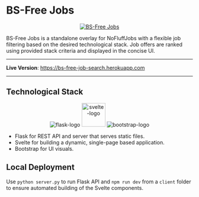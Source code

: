 # BS-Free Jobs

<p align="center">
  <a href="https://bs-free-job-search.herokuapp.com"><img src="https://i.imgur.com/GImlOV2.png" alt="BS-Free Jobs"></a>
</p>

BS-Free Jobs is a standalone overlay for NoFluffJobs with a flexible job filtering based on the desired technological stack. Job offers are ranked using provided stack criteria and displayed in the concise UI.

---

**Live Version**: <a href="https://bs-free-job-search.herokuapp.com" target="_blank">https://bs-free-job-search.herokuapp.com</a>

---

## Technological Stack

<p align="center">
  <img src="https://www.vectorlogo.zone/logos/pocoo_flask/pocoo_flask-icon.svg" alt="flask-logo">
  <img src="https://upload.vectorlogo.zone/logos/sveltetechnology/images/fc06c9b6-d01c-4e1f-82be-557ad5f65d6e.svg" alt="svelte-logo" width="64" height="64">
  <img src="https://www.vectorlogo.zone/logos/getbootstrap/getbootstrap-icon.svg" alt="bootstrap-logo">
</p>

- Flask for REST API and server that serves static files.
- Svelte for building a dynamic, single-page based application.
- Bootstrap for UI visuals.

## Local Deployment

Use ```python server.py``` to run Flask API and ```npm run dev``` from a ```client``` folder to ensure automated building of the Svelte components.
